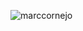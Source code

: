 ![marccornejo](https://github.com/user-attachments/assets/e54af615-b084-4e66-afd2-04a6b7f8dd40)
<!---
MarcCornejoG/MarcCornejoG is a ✨ special ✨ repository because its `README.md` (this file) appears on your GitHub profile.
You can click the Preview link to take a look at your changes.
--->
